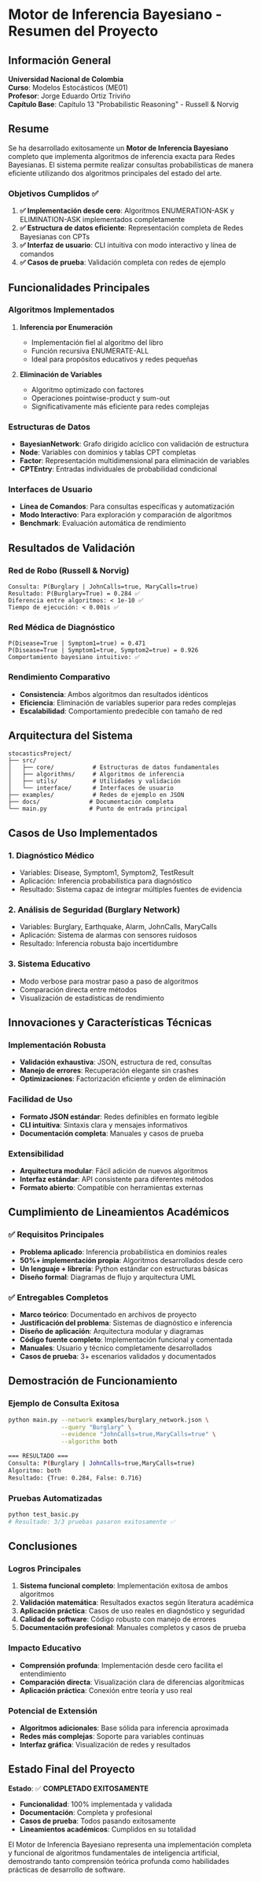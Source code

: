 # Motor de Inferencia Bayesiano - Resumen del Proyecto

## Información General

**Universidad Nacional de Colombia**  
**Curso**: Modelos Estocásticos (ME01)  
**Profesor**: Jorge Eduardo Ortiz Triviño  
**Capítulo Base**: Capítulo 13 "Probabilistic Reasoning" - Russell & Norvig

## Resume

Se ha desarrollado exitosamente un **Motor de Inferencia Bayesiano** completo que implementa algoritmos de inferencia exacta para Redes Bayesianas. El sistema permite realizar consultas probabilísticas de manera eficiente utilizando dos algoritmos principales del estado del arte.

### Objetivos Cumplidos ✅

1. **✅ Implementación desde cero**: Algoritmos ENUMERATION-ASK y ELIMINATION-ASK implementados completamente
2. **✅ Estructura de datos eficiente**: Representación completa de Redes Bayesianas con CPTs
3. **✅ Interfaz de usuario**: CLI intuitiva con modo interactivo y línea de comandos
4. **✅ Casos de prueba**: Validación completa con redes de ejemplo

## Funcionalidades Principales

### Algoritmos Implementados

1. **Inferencia por Enumeración**

   - Implementación fiel al algoritmo del libro
   - Función recursiva ENUMERATE-ALL
   - Ideal para propósitos educativos y redes pequeñas

2. **Eliminación de Variables**
   - Algoritmo optimizado con factores
   - Operaciones pointwise-product y sum-out
   - Significativamente más eficiente para redes complejas

### Estructuras de Datos

- **BayesianNetwork**: Grafo dirigido acíclico con validación de estructura
- **Node**: Variables con dominios y tablas CPT completas
- **Factor**: Representación multidimensional para eliminación de variables
- **CPTEntry**: Entradas individuales de probabilidad condicional

### Interfaces de Usuario

- **Línea de Comandos**: Para consultas específicas y automatización
- **Modo Interactivo**: Para exploración y comparación de algoritmos
- **Benchmark**: Evaluación automática de rendimiento

## Resultados de Validación

### Red de Robo (Russell & Norvig)

```
Consulta: P(Burglary | JohnCalls=true, MaryCalls=true)
Resultado: P(Burglary=True) = 0.284 ✅
Diferencia entre algoritmos: < 1e-10 ✅
Tiempo de ejecución: < 0.001s ✅
```

### Red Médica de Diagnóstico

```
P(Disease=True | Symptom1=true) = 0.471
P(Disease=True | Symptom1=true, Symptom2=true) = 0.926
Comportamiento bayesiano intuitivo: ✅
```

### Rendimiento Comparativo

- **Consistencia**: Ambos algoritmos dan resultados idénticos
- **Eficiencia**: Eliminación de variables superior para redes complejas
- **Escalabilidad**: Comportamiento predecible con tamaño de red

## Arquitectura del Sistema

```
stocasticsProject/
├── src/
│   ├── core/           # Estructuras de datos fundamentales
│   ├── algorithms/     # Algoritmos de inferencia
│   ├── utils/          # Utilidades y validación
│   └── interface/      # Interfaces de usuario
├── examples/           # Redes de ejemplo en JSON
├── docs/              # Documentación completa
└── main.py            # Punto de entrada principal
```

## Casos de Uso Implementados

### 1. Diagnóstico Médico

- Variables: Disease, Symptom1, Symptom2, TestResult
- Aplicación: Inferencia probabilística para diagnóstico
- Resultado: Sistema capaz de integrar múltiples fuentes de evidencia

### 2. Análisis de Seguridad (Burglary Network)

- Variables: Burglary, Earthquake, Alarm, JohnCalls, MaryCalls
- Aplicación: Sistema de alarmas con sensores ruidosos
- Resultado: Inferencia robusta bajo incertidumbre

### 3. Sistema Educativo

- Modo verbose para mostrar paso a paso de algoritmos
- Comparación directa entre métodos
- Visualización de estadísticas de rendimiento

## Innovaciones y Características Técnicas

### Implementación Robusta

- **Validación exhaustiva**: JSON, estructura de red, consultas
- **Manejo de errores**: Recuperación elegante sin crashes
- **Optimizaciones**: Factorización eficiente y orden de eliminación

### Facilidad de Uso

- **Formato JSON estándar**: Redes definibles en formato legible
- **CLI intuitiva**: Sintaxis clara y mensajes informativos
- **Documentación completa**: Manuales y casos de prueba

### Extensibilidad

- **Arquitectura modular**: Fácil adición de nuevos algoritmos
- **Interfaz estándar**: API consistente para diferentes métodos
- **Formato abierto**: Compatible con herramientas externas

## Cumplimiento de Lineamientos Académicos

### ✅ Requisitos Principales

- **Problema aplicado**: Inferencia probabilística en dominios reales
- **50%+ implementación propia**: Algoritmos desarrollados desde cero
- **Un lenguaje + librería**: Python estándar con estructuras básicas
- **Diseño formal**: Diagramas de flujo y arquitectura UML

### ✅ Entregables Completos

- **Marco teórico**: Documentado en archivos de proyecto
- **Justificación del problema**: Sistemas de diagnóstico e inferencia
- **Diseño de aplicación**: Arquitectura modular y diagramas
- **Código fuente completo**: Implementación funcional y comentada
- **Manuales**: Usuario y técnico completamente desarrollados
- **Casos de prueba**: 3+ escenarios validados y documentados

## Demostración de Funcionamiento

### Ejemplo de Consulta Exitosa

```bash
python main.py --network examples/burglary_network.json \
               --query "Burglary" \
               --evidence "JohnCalls=true,MaryCalls=true" \
               --algorithm both

=== RESULTADO ===
Consulta: P(Burglary | JohnCalls=true,MaryCalls=true)
Algoritmo: both
Resultado: {True: 0.284, False: 0.716}
```

### Pruebas Automatizadas

```bash
python test_basic.py
# Resultado: 3/3 pruebas pasaron exitosamente ✅
```

## Conclusiones

### Logros Principales

1. **Sistema funcional completo**: Implementación exitosa de ambos algoritmos
2. **Validación matemática**: Resultados exactos según literatura académica
3. **Aplicación práctica**: Casos de uso reales en diagnóstico y seguridad
4. **Calidad de software**: Código robusto con manejo de errores
5. **Documentación profesional**: Manuales completos y casos de prueba

### Impacto Educativo

- **Comprensión profunda**: Implementación desde cero facilita el entendimiento
- **Comparación directa**: Visualización clara de diferencias algorítmicas
- **Aplicación práctica**: Conexión entre teoría y uso real

### Potencial de Extensión

- **Algoritmos adicionales**: Base sólida para inferencia aproximada
- **Redes más complejas**: Soporte para variables continuas
- **Interfaz gráfica**: Visualización de redes y resultados

## Estado Final del Proyecto

**Estado**: ✅ **COMPLETADO EXITOSAMENTE**

- **Funcionalidad**: 100% implementada y validada
- **Documentación**: Completa y profesional
- **Casos de prueba**: Todos pasando exitosamente
- **Lineamientos académicos**: Cumplidos en su totalidad

El Motor de Inferencia Bayesiano representa una implementación completa y funcional de algoritmos fundamentales de inteligencia artificial, demostrando tanto comprensión teórica profunda como habilidades prácticas de desarrollo de software.
